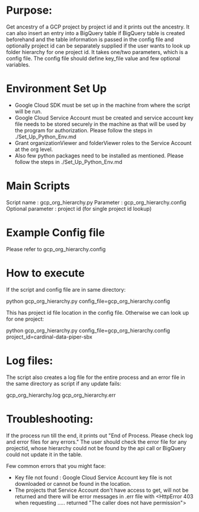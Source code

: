 Purpose:
========
Get ancestry of a GCP project by project id and it prints out the ancestry. It can also insert an entry into a BigQuery table if BigQuery table is created 
beforehand and the table information is passed in the config file and optionally project id can be separately supplied if the user wants to look up folder hierarchy for one project id.
 It takes one/two parameters, which is a config file. The config file should define key_file value
and few optional variables. 

Environment Set Up
==================
- Google Cloud SDK must be set up in the machine from where the script will be run.
- Google Cloud Service Account must be created and service account key file needs to be stored securely in the machine
as that will be used by the program for authorization. Please follow the steps in ./Set_Up_Python_Env.md
- Grant organizationViewer and folderViewer roles to the Service Account at the org level.
- Also few python packages need to be installed as mentioned. Please follow the steps in ./Set_Up_Python_Env.md


Main Scripts
============
Script name : gcp_org_hierarchy.py
Parameter : gcp_org_hierarchy.config
Optional parameter : project id (for single project id lookup)


Example Config file
===================
Please refer to gcp_org_hierarchy.config 


How to execute
===============
If the script and config file are in same directory:

python gcp_org_hierarchy.py config_file=gcp_org_hierarchy.config

This has project id file location in the config file. Otherwise we can look up for one project:

python gcp_org_hierarchy.py config_file=gcp_org_hierarchy.config project_id=cardinal-data-piper-sbx


Log files:
=========
The script also creates a log file for the entire process and an error file in the same directory as script 
if any update fails:

gcp_org_hierarchy.log
gcp_org_hierarchy.err

Troubleshooting:
===============
If the process run till the end, it prints out "End of Process. Please check log and error files for any errors." The 
user should check the error file for any projectid, whose hierarchy could not be found by the api call or BigQuery could 
not update it in the table.

Few common errors that you might face:
- Key file not found : Google Cloud Service Account key file is not downloaded or cannot be found in the location.
- The projects that Service Account don't have access to get, will not be returned and there will be error messages in 
.err file with <HttpError 403 when requesting ..... returned "The caller does not have permission">
